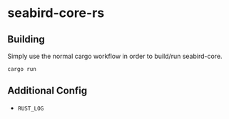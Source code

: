 # seabird-core-rs

## Building

Simply use the normal cargo workflow in order to build/run seabird-core.

```
cargo run
```

## Additional Config

- `RUST_LOG`
